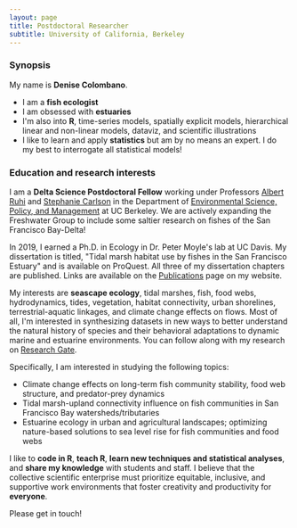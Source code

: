 ```yaml
---
layout: page
title: Postdoctoral Researcher
subtitle: University of California, Berkeley
---
```


### Synopsis

My name is **Denise Colombano**. 

- I am a **fish ecologist**
- I am obsessed with **estuaries**
- I'm also into **R**, time-series models, spatially explicit models, hierarchical linear and non-linear models, dataviz, and scientific illustrations
- I like to learn and apply **statistics** but am by no means an expert. I do my best to interrogate all statistical models!


### Education and research interests

I am a **Delta Science Postdoctoral Fellow** working under Professors [Albert Ruhi](https://nature.berkeley.edu/ruhilab/) and [Stephanie Carlson](https://nature.berkeley.edu/carlsonlab/) in the Department of [Environmental Science, Policy, and Management](https://ourenvironment.berkeley.edu/) at UC Berkeley. We are actively expanding the Freshwater Group to include some saltier research on fishes of the San Francisco Bay-Delta!

In 2019, I earned a Ph.D. in Ecology in Dr. Peter Moyle's lab at UC Davis. My dissertation is titled, "Tidal marsh habitat use by fishes in the San Francisco Estuary" and is available on ProQuest. All three of my dissertation chapters are published. Links are available on the [Publications](https://denise-colombano.github.io/Publications/) page on my website.

My interests are **seascape ecology**, tidal marshes, fish, food webs, hydrodynamics, tides, vegetation, habitat connectivity, urban shorelines, terrestrial-aquatic linkages, and climate change effects on flows. Most of all, I'm interested in synthesizing datasets in new ways to better understand the natural history of species and their behavioral adaptations to dynamic marine and estuarine environments. You can follow along with my research on [Research Gate](https://www.researchgate.net/profile/Denise_Colombano).

Specifically, I am interested in studying the following topics:

- Climate change effects on long-term fish community stability, food web structure, and predator-prey dynamics
- Tidal marsh-upland connectivity influence on fish communities in San Francisco Bay watersheds/tributaries
- Estuarine ecology in urban and agricultural landscapes; optimizing nature-based solutions to sea level rise for fish communities and food webs

I like to **code in R**, **teach R**, **learn new techniques and statistical analyses**, and **share my knowledge** with students and staff. I believe that the collective scientific enterprise must prioritize equitable, inclusive, and supportive work environments that foster creativity and productivity for **everyone**.

Please get in touch!
